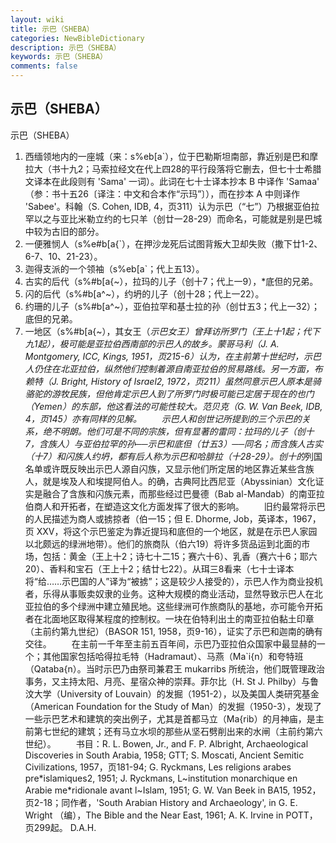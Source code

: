 ```yaml
---
layout: wiki
title: 示巴（SHEBA）
categories: NewBibleDictionary
description: 示巴（SHEBA）
keywords: 示巴（SHEBA）
comments: false
---
```


## 示巴（SHEBA）



示巴（SHEBA）
1. 西缅领地内的一座城（来：s%eb[a`），位于巴勒斯坦南部，靠近别是巴和摩拉大（书十九2；马索拉经文在代上四28的平行段落将它删去，但七十士希腊文译本在此段则有 'Sama' 一词）。此词在七十士译本抄本 B 中译作 'Samaa' （参：书十五26〔译注：中文和合本作“示玛”〕），而在抄本 A 中则译作 'Sabee'。科翰（S. Cohen, IDB, 4，页311）认为示巴（“七”）乃根据亚伯拉罕以之与亚比米勒立约的七只羊（创廿一28-29）而命名，可能就是别是巴城中较为古旧的部分。
2. 一便雅悯人（s%e#b[a{`），在押沙龙死后试图背叛大卫却失败（撒下廿1-2、6-7、10、21-23）。
3. 迦得支派的一个领袖（s%eb[a`；代上五13）。
4. 古实的后代（s%#b[a{~），拉玛的儿子（创十7；代上一9），*底但的兄弟。
5. 闪的后代（s%#b[a^~），约坍的儿子（创十28；代上一22）。
6. 约珊的儿子（s%#b[a^~），亚伯拉罕和基士拉的孙（创廿五3；代上一32）；底但的兄弟。
7. 一地区（s%#b[a{~），其女王（*示巴女王）曾拜访所罗门（王上十1起；代下九1起），极可能是亚拉伯西南部的示巴人的故乡。蒙哥马利（J. A. Montgomery, ICC, Kings,
1951，页215-6）认为，在主前第十世纪时，示巴人仍住在北亚拉伯，纵然他们控制着源自南亚拉伯的贸易路线。另一方面，布赖特（J. Bright, History of Israel2, 1972，页211）虽然同意示巴人原本是骑骆驼的游牧民族，但他肯定示巴人到了所罗门时极可能已定居于现在的也门（Yemen）的东部，他这看法的可能性较大。范贝克（G. W. Van Beek, IDB, 4，页145）亦有同样的见解。
　　示巴人和创世记所提到的三个示巴的关系，绝不明朗。他们可是不同的宗族，但有显著的雷同：拉玛的儿子（创十7，含族人）与亚伯拉罕的孙──示巴和底但（廿五3）──同名；而含族人古实（十7）和闪族人约坍，都有后人称为示巴和哈腓拉（十28-29）。创十的*列国名单或许既反映出示巴人源自闪族，又显示他们所定居的地区靠近某些含族人，就是埃及人和埃提阿伯人。的确，古典阿比西尼亚（Abyssinian）文化证实是融合了含族和闪族元素，而那些经过巴曼德（Bab
al-Mandab）的南亚拉伯商人和开拓者，在塑造这文化方面发挥了很大的影响。
　　旧约最常将示巴的人民描述为商人或掳掠者（伯一15；但 E. Dhorme, Job，英译本，1967，页 XXV，将这个示巴鉴定为靠近提玛和底但的一个地区，就是在示巴人家园以北颇远的绿洲地带）。他们的旅商队（伯六19）将许多货品运到北面的市场，包括：黄金（王上十2；诗七十二15；赛六十6）、乳香（赛六十6；耶六20）、香料和宝石（王上十2；结廿七22）。从珥三8看来（七十士译本将“给……示巴国的人”译为“被掳”；这是较少人接受的），示巴人作为商业投机者，乐得从事贩卖奴隶的业务。这种大规模的商业活动，显然导致示巴人在北亚拉伯的多个绿洲中建立殖民地。这些绿洲可作旅商队的基地，亦可能令开拓者在北面地区取得某程度的控制权。一块在伯特利出土的南亚拉伯黏土印章（主前约第九世纪）（BASOR
151, 1958，页9-16），证实了示巴和迦南的确有交往。
　　在主前一千年至主前五百年间，示巴乃亚拉伯众国家中最显赫的一个；其他国家包括哈得拉毛特（Hadramaut）、马燕（Ma`i{n）和夸特班（Qataba{n）。当时示巴乃由祭司兼君王 mukarribs 所统治，他们既管理政治事务，又主持太阳、月亮、星宿众神的崇拜。菲尔比（H. St J. Philby）与鲁汶大学（University of Louvain）的发掘（1951-2），以及美国人类研究基金（American Foundation for the
Study of Man）的发掘（1950-3），发现了一些示巴艺术和建筑的突出例子，尤其是首都马立（Ma{rib）的月神庙，是主前第七世纪的建筑；还有马立水坝的那些从坚石劈削出来的水闸（主前约第六世纪）。
　　书目：R. L. Bowen, Jr., and F. P.
Albright, Archaeological Discoveries in
South Arabia, 1958; GTT; S.
Moscati, Ancient Semitic Civilizations,
1957，页181-94; G. Ryckmans, Les
religions arabes pre*islamiques2, 1951; J. Ryckmans, L~institution monarchique en Arabie
me*ridionale avant l~Islam, 1951; G. W. Van Beek in BA15,
1952，页2-18；同作者，'South Arabian History and Archaeology', in G. E. Wright （编），The Bible and the Near East, 1961; A. K. Irvine in POTT，页299起。
D.A.H.




